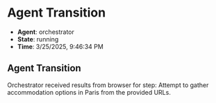 # Agent Transition

- **Agent**: orchestrator
- **State**: running
- **Time**: 3/25/2025, 9:46:34 PM

## Agent Transition

Orchestrator received results from browser for step: Attempt to gather accommodation options in Paris from the provided URLs.

